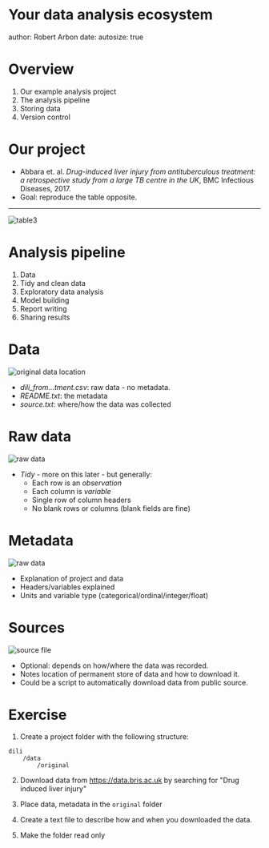 Your data analysis ecosystem
========================================================
author: Robert Arbon
date: 
autosize: true

Overview
========================================================
1. Our example analysis project
1. The analysis pipeline
2. Storing data
3. Version control

Our project
========================================================

* Abbara et. al. *Drug-induced liver injury from antituberculous treatment: a retrospective study from a large TB centre in the UK*, BMC Infectious Diseases, 2017.
* Goal: reproduce the table opposite. 

***

![table3](eco-system-figure/table3.png)

Analysis pipeline
========================================================

1. Data
2. Tidy and clean data
3. Exploratory data analysis
4. Model building
5. Report writing
6. Sharing results

Data
========================================================

![original data location](eco-system-figure/file-system-original.png)

* *dili_from...tment.csv*: raw data - no metadata. 
* *README.txt*: the metadata
* *source.txt*: where/how the data was collected


Raw data
========================================================

![raw data](eco-system-figure/raw-data.png)

* *Tidy* - more on this later - but generally: 
  * Each row is an *observation*
  * Each column is *variable*
  * Single row of column headers
  * No blank rows or columns (blank fields are fine)

Metadata
========================================================

![raw data](eco-system-figure/readme.png)

* Explanation of project and data  
* Headers/variables explained
* Units and variable type (categorical/ordinal/integer/float)

Sources
========================================================

![source file](eco-system-figure/source.png)

* Optional: depends on how/where the data was recorded. 
* Notes location of permanent store of data and how to download it. 
* Could be a script to automatically download data from public source. 

Exercise
========================================================


1. Create a project folder with the following structure: 

  ```
  dili
      /data
          /original
  ```

2. Download data from https://data.bris.ac.uk by searching for "Drug induced liver injury"

3. Place data, metadata in the `original` folder 
4. Create a text file to describe how and when you downloaded the data. 
5. Make the folder read only




